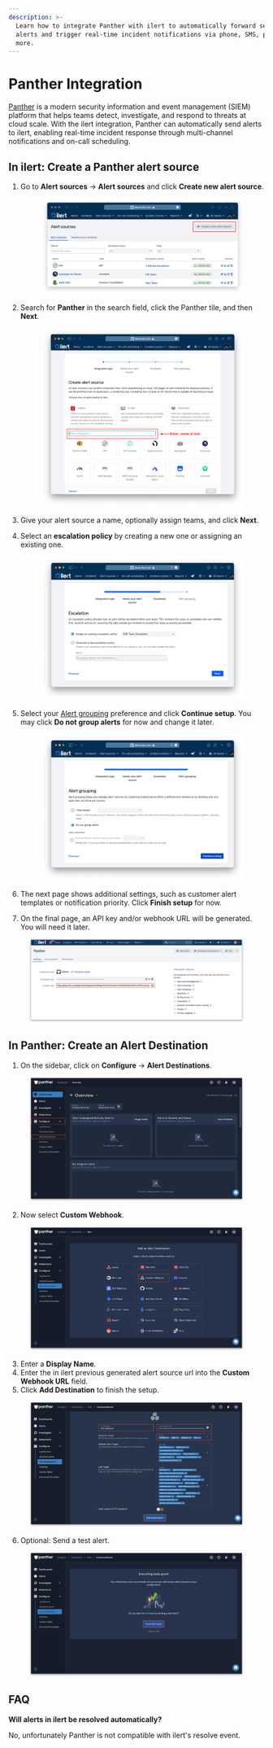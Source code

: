 ```yaml
---
description: >-
  Learn how to integrate Panther with ilert to automatically forward security
  alerts and trigger real-time incident notifications via phone, SMS, push, and
  more.
---
```


# Panther Integration

[Panther](https://panther.com/) is a modern security information and event management (SIEM) platform that helps teams detect, investigate, and respond to threats at cloud scale. With the ilert integration, Panther can automatically send alerts to ilert, enabling real-time incident response through multi-channel notifications and on-call scheduling.

## In ilert: Create a Panther alert source&#x20;

1.  Go to **Alert sources** -> **Alert sources** and click **Create new alert source**.

    <figure><img src="../../.gitbook/assets/Screenshot 2023-08-28 at 10.21.10.png" alt=""><figcaption></figcaption></figure>
2.  Search for **Panther** in the search field, click the Panther tile, and then **Next**.&#x20;

    <figure><img src="../../.gitbook/assets/Screenshot 2023-08-28 at 10.24.23.png" alt=""><figcaption></figcaption></figure>
3. Give your alert source a name, optionally assign teams, and click **Next**.
4.  Select an **escalation policy** by creating a new one or assigning an existing one.

    <figure><img src="../../.gitbook/assets/Screenshot 2023-08-28 at 11.37.47.png" alt=""><figcaption></figcaption></figure>
5.  Select your [Alert grouping](../../alerting/alert-sources.md#alert-grouping) preference and click **Continue setup**. You may click **Do not group alerts** for now and change it later.&#x20;

    <figure><img src="../../.gitbook/assets/Screenshot 2023-08-28 at 11.38.24.png" alt=""><figcaption></figcaption></figure>
6. The next page shows additional settings, such as customer alert templates or notification priority. Click **Finish setup** for now.
7. On the final page, an API key and/or webhook URL will be generated. You will need it later.

<figure><img src="../../.gitbook/assets/il-1 (2).png" alt=""><figcaption></figcaption></figure>

## In Panther: Create an Alert Destination

1. On the sidebar, click on **Configure** -> **Alert Destinations**.

<figure><img src="../../.gitbook/assets/1 (2).png" alt=""><figcaption></figcaption></figure>

2. Now select **Custom Webhook**.

<figure><img src="../../.gitbook/assets/2 (3).png" alt=""><figcaption></figcaption></figure>

3. Enter a **Display Name**.
4. Enter the in ilert previous generated alert source url into the **Custom Webhook URL** field.
5. Click **Add Destination** to finish the setup.

<figure><img src="../../.gitbook/assets/3 (2).png" alt=""><figcaption></figcaption></figure>

6. Optional: Send a test alert.

<figure><img src="../../.gitbook/assets/4 (2).png" alt=""><figcaption></figcaption></figure>

## FAQ <a href="#faq" id="faq"></a>

**Will alerts in ilert be resolved automatically?**

No, unfortunately Panther is not compatible with ilert's resolve event.
